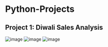 # Python-Projects
## Project 1: Diwali Sales Analysis
![image](https://github.com/DhanashriLohar/Python-Projects/assets/114569069/74ce434f-b8e4-4d31-8ad7-752598361196)
![image](https://github.com/DhanashriLohar/Python-Projects/assets/114569069/29a415e0-59d2-476b-b89b-991259ce1817)
![image](https://github.com/DhanashriLohar/Python-Projects/assets/114569069/d105551d-e900-4a59-ad65-4a3e30dbbac6)


